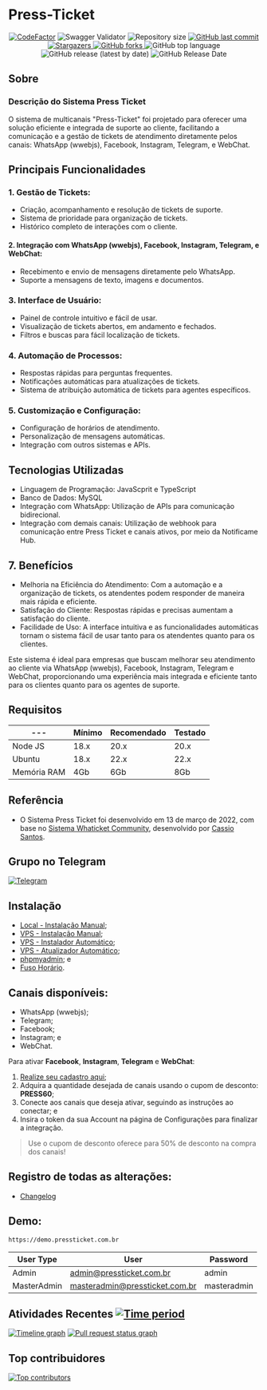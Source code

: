 ﻿# Press-Ticket

<p align="center">
  <a href="https://www.codefactor.io/repository/github/rtenorioh/press-ticket"><img src="https://www.codefactor.io/repository/github/rtenorioh/press-ticket/badge" alt="CodeFactor" /></a>

  <img alt="Swagger Validator" src="https://img.shields.io/swagger/valid/3.0?specUrl=https%3A%2F%2Fraw.githubusercontent.com%2Frtenorioh%2FPress-Ticket%2Fmain%2Fbackend%2Fsrc%2Fswagger.json">

  <img alt="Repository size" src="https://img.shields.io/github/repo-size/rtenorioh/Press-Ticket">

  <a href="https://github.com/rtenorioh/Press-Ticket/commits/master">
    <img alt="GitHub last commit" src="https://img.shields.io/github/last-commit/rtenorioh/Press-Ticket">
  </a>
      
   <a href="https://github.com/rtenorioh/Press-Ticket/stargazers">
    <img alt="Stargazers" src="https://img.shields.io/github/stars/rtenorioh/Press-Ticket">
  </a>

  <a href="https://github.com/rtenorioh/Press-Ticket/network">
    <img alt="GitHub forks" src="https://img.shields.io/github/forks/rtenorioh/Press-Ticket">
  </a>

  <img alt="GitHub top language" src="https://img.shields.io/github/languages/top/rtenorioh/Press-Ticket">

  <img alt="GitHub release (latest by date)" src="https://img.shields.io/github/v/release/rtenorioh/Press-Ticket">

  <img alt="GitHub Release Date" src="https://img.shields.io/github/release-date/rtenorioh/Press-Ticket">
</p>

## Sobre

### Descrição do Sistema Press Ticket

O sistema de multicanais "Press-Ticket" foi projetado para oferecer uma solução eficiente e integrada de suporte ao cliente, facilitando a comunicação e a gestão de tickets de atendimento diretamente pelos canais: WhatsApp (wwebjs), Facebook, Instagram, Telegram, e WebChat.

## Principais Funcionalidades

### 1. Gestão de Tickets:

- Criação, acompanhamento e resolução de tickets de suporte.
- Sistema de prioridade para organização de tickets.
- Histórico completo de interações com o cliente.

#### 2. Integração com WhatsApp (wwebjs), Facebook, Instagram, Telegram, e WebChat:

- Recebimento e envio de mensagens diretamente pelo WhatsApp.
- Suporte a mensagens de texto, imagens e documentos.

### 3. Interface de Usuário:

- Painel de controle intuitivo e fácil de usar.
- Visualização de tickets abertos, em andamento e fechados.
- Filtros e buscas para fácil localização de tickets.

### 4. Automação de Processos:

- Respostas rápidas para perguntas frequentes.
- Notificações automáticas para atualizações de tickets.
- Sistema de atribuição automática de tickets para agentes específicos.

### 5. Customização e Configuração:

- Configuração de horários de atendimento.
- Personalização de mensagens automáticas.
- Integração com outros sistemas e APIs.

## Tecnologias Utilizadas

- Linguagem de Programação: JavaScprit e TypeScript
- Banco de Dados: MySQL
- Integração com WhatsApp: Utilização de APIs para comunicação bidirecional.
- Integração com demais canais: Utilização de webhook para comunicação entre Press Ticket e canais ativos, por meio da Notificame Hub.

## 7. Benefícios

- Melhoria na Eficiência do Atendimento: Com a automação e a organização de tickets, os atendentes podem responder de maneira mais rápida e eficiente.
- Satisfação do Cliente: Respostas rápidas e precisas aumentam a satisfação do cliente.
- Facilidade de Uso: A interface intuitiva e as funcionalidades automáticas tornam o sistema fácil de usar tanto para os atendentes quanto para os clientes.

Este sistema é ideal para empresas que buscam melhorar seu atendimento ao cliente via WhatsApp (wwebjs), Facebook, Instagram, Telegram e WebChat, proporcionando uma experiência mais integrada e eficiente tanto para os clientes quanto para os agentes de suporte.

## Requisitos

| ---         | Mínimo | Recomendado | Testado |
| ----------- | ------ | ----------- | ------- |
| Node JS     | 18.x   | 20.x        | 20.x    |
| Ubuntu      | 18.x   | 22.x        | 22.x    |
| Memória RAM | 4Gb    | 6Gb         | 8Gb     |

## Referência

- O Sistema Press Ticket foi desenvolvido em 13 de março de 2022, com base no [Sistema Whaticket Community](https://github.com/canove/whaticket-community), desenvolvido por [Cassio Santos](https://github.com/canove).

## Grupo no Telegram

<a href="https://t.me/+akuzB2BzXitlMDkx">
    <img alt="Telegram" src="https://img.shields.io/badge/telegram-online-blue.svg?style=for-the-badge&logo=telegram">
</a>

## Instalação

- [Local - Instalação Manual](https://github.com/rtenorioh/Press-Ticket/blob/main/docs/INSTALL_localhost.md);
- [VPS - Instalação Manual](https://github.com/rtenorioh/Press-Ticket/blob/main/docs/INSTALL_MANUAL_VPS.md);
- [VPS - Instalador Automático](https://github.com/rtenorioh/Press-Ticket/blob/main/docs/INSTALL_AUTOMATICO_VPS.md);
- [VPS - Atualizador Automático](https://github.com/rtenorioh/Press-Ticket/blob/main/docs/UPDATE_VPS.md);
- [phpmyadmin](https://github.com/rtenorioh/Press-Ticket/blob/main/docs/INSTALL_phpmyadmin.md); e
- [Fuso Horário](https://github.com/rtenorioh/Press-Ticket/blob/main/docs/INSTALL_horarioVPS.md).

## Canais disponíveis:

- WhatsApp (wwebjs);
- Telegram;
- Facebook;
- Instagram; e
- WebChat.

Para ativar **Facebook**, **Instagram**, **Telegram** e **WebChat**:

1. [Realize seu cadastro aqui](https://hub.notificame.com.br/signup/registrar?from=@pressticket);
2. Adquira a quantidade desejada de canais usando o cupom de desconto: **PRESS60**;
3. Conecte aos canais que deseja ativar, seguindo as instruções ao conectar; e
4. Insira o token da sua Account na página de Configurações para finalizar a integração.

> Use o cupom de desconto oferece para 50% de desconto na compra dos canais!


## Registro de todas as alterações:

- [Changelog](https://github.com/rtenorioh/Press-Ticket/blob/main/docs/CHANGELOG.md)

## Demo:

```bash
https://demo.pressticket.com.br
```                                         

| User Type   | User                           | Password    |
| ----------- | ------------------------------ | ----------- |
| Admin       | admin@pressticket.com.br       | admin       |
| MasterAdmin | masteradmin@pressticket.com.br | masteradmin |

## Atividades Recentes [![Time period](https://images.repography.com/26937047/rtenorioh/Press-Ticket/recent-activity/21bd728a8e3625b547c91617b3f0fc2a_badge.svg)](https://github.com/rtenorioh/Press-Ticket)

[![Timeline graph](https://images.repography.com/26937047/rtenorioh/Press-Ticket/recent-activity/21bd728a8e3625b547c91617b3f0fc2a_timeline.svg)](https://github.com/rtenorioh/Press-Ticket/commits)
[![Pull request status graph](https://images.repography.com/26937047/rtenorioh/Press-Ticket/recent-activity/21bd728a8e3625b547c91617b3f0fc2a_prs.svg)](https://github.com/rtenorioh/Press-Ticket/pulls)

## Top contribuidores

[![Top contributors](https://images.repography.com/26937047/rtenorioh/Press-Ticket/top-contributors/21bd728a8e3625b547c91617b3f0fc2a_table.svg)](https://github.com/rtenorioh/Press-Ticket/graphs/contributors)
